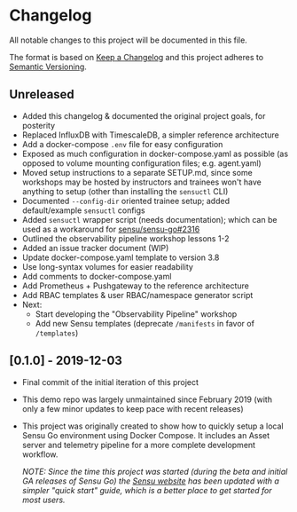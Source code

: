 # Changelog

All notable changes to this project will be documented in this file.

The format is based on [Keep a Changelog][changelog] and this project adheres 
to [Semantic Versioning][semver].

## Unreleased

- Added this changelog & documented the original project goals, for posterity
- Replaced InfluxDB with TimescaleDB, a simpler reference architecture
- Add a docker-compose `.env` file for easy configuration 
- Exposed as much configuration in docker-compose.yaml as possible (as opposed 
  to volume mounting configuration files; e.g. agent.yaml)
- Moved setup instructions to a separate SETUP.md, since some workshops may be
  hosted by instructors and trainees won't have anything to setup (other than 
  installing the `sensuctl` CLI)
- Documented `--config-dir` oriented trainee setup; added default/example 
  `sensuctl` configs
- Added `sensuctl` wrapper script (needs documentation); which can be used as a 
  workaround for [sensu/sensu-go#2316][2316]
- Outlined the observability pipeline workshop lessons 1-2 
- Added an issue tracker document (WIP)
- Update docker-compose.yaml template to version 3.8 
- Use long-syntax volumes for easier readability 
- Add comments to docker-compose.yaml
- Add Prometheus + Pushgateway to the reference architecture 
- Add RBAC templates & user RBAC/namespace generator script
- Next: 
  - Start developing the "Observability Pipeline" workshop
  - Add new Sensu templates (deprecate `/manifests` in favor of `/templates`)

## [0.1.0] - 2019-12-03

- Final commit of the initial iteration of this project
- This demo repo was largely unmaintained since February 2019 (with only a few 
  minor updates to keep pace with recent releases)
- This project was originally created to show how to quickly setup a local 
  Sensu Go environment using Docker Compose. It includes an Asset server and 
  telemetry pipeline for a more complete development workflow.

  _NOTE: Since the time this project was started (during the beta and initial 
  GA releases of Sensu Go) the [Sensu website][homepage] has been updated with 
  a simpler "quick start" guide, which is a better place to get started for 
  most users._
  

[changelog]: http://keepachangelog.com/en/1.0.0/
[semver]: http://semver.org/spec/v2.0.0.html
[homepage]: https://sensu.io/#getting-started 
[2316]: https://github.com/sensu/sensu-go/issues/2316 
